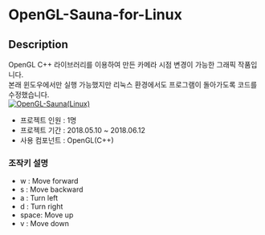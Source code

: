 # OpenGL-Sauna-for-Linux


## Description  
OpenGL C++ 라이브러리를 이용하여 만든 카메라 시점 변경이 가능한 그래픽 작품입니다.  
본래 윈도우에서만 실행 가능했지만 리눅스 환경에서도 프로그램이 돌아가도록 코드를 수정했습니다.  
[![OpenGL-Sauna(Linux)](https://img.youtube.com/vi/72RhwXY1G5I/0.jpg)](https://youtu.be/72RhwXY1G5I "OpenGL-Sauna(windows)")

* 프로젝트 인원 : 1명
* 프로젝트 기간 : 2018.05.10 ~ 2018.06.12
* 사용 컴포넌트 : OpenGL(C++)

### 조작키 설명
+ w : Move forward
+ s : Move backward
+ a : Turn left
+ d : Turn right
+ space: Move up
+ v : Move down
